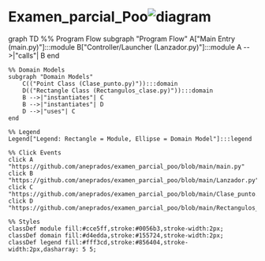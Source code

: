 # Examen_parcial_Poo![diagram](https://github.com/user-attachments/assets/b01ca3f6-c690-4058-97ab-d49c158b2b57)
graph TD
    %% Program Flow
    subgraph "Program Flow"
        A["Main Entry (main.py)"]:::module
        B["Controller/Launcher (Lanzador.py)"]:::module
        A -->|"calls"| B
    end

    %% Domain Models
    subgraph "Domain Models"
        C(("Point Class (Clase_punto.py)")):::domain
        D(("Rectangle Class (Rectangulos_clase.py)")):::domain
        B -->|"instantiates"| C
        B -->|"instantiates"| D
        D -->|"uses"| C
    end

    %% Legend
    Legend["Legend: Rectangle = Module, Ellipse = Domain Model"]:::legend

    %% Click Events
    click A "https://github.com/aneprados/examen_parcial_poo/blob/main/main.py"
    click B "https://github.com/aneprados/examen_parcial_poo/blob/main/Lanzador.py"
    click C "https://github.com/aneprados/examen_parcial_poo/blob/main/Clase_punto.py"
    click D "https://github.com/aneprados/examen_parcial_poo/blob/main/Rectangulos_clase.py"

    %% Styles
    classDef module fill:#cce5ff,stroke:#0056b3,stroke-width:2px;
    classDef domain fill:#d4edda,stroke:#155724,stroke-width:2px;
    classDef legend fill:#fff3cd,stroke:#856404,stroke-width:2px,dasharray: 5 5;

